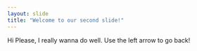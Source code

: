 ```yaml
---
layout: slide
title: "Welcome to our second slide!"
---
```

Hi Please, I really wanna do well.
Use the left arrow to go back!

